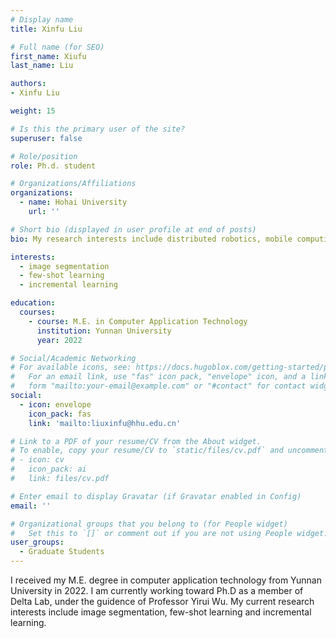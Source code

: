 ```yaml
---
# Display name
title: Xinfu Liu

# Full name (for SEO)
first_name: Xiufu
last_name: Liu

authors:
- Xinfu Liu

weight: 15

# Is this the primary user of the site?
superuser: false

# Role/position
role: Ph.d. student

# Organizations/Affiliations
organizations:
  - name: Hohai University
    url: ''

# Short bio (displayed in user profile at end of posts)
bio: My research interests include distributed robotics, mobile computing and programmable matter.

interests:
  - image segmentation
  - few-shot learning
  - incremental learning

education:
  courses:
    - course: M.E. in Computer Application Technology
      institution: Yunnan University
      year: 2022

# Social/Academic Networking
# For available icons, see: https://docs.hugoblox.com/getting-started/page-builder/#icons
#   For an email link, use "fas" icon pack, "envelope" icon, and a link in the
#   form "mailto:your-email@example.com" or "#contact" for contact widget.
social:
  - icon: envelope
    icon_pack: fas
    link: 'mailto:liuxinfu@hhu.edu.cn'

# Link to a PDF of your resume/CV from the About widget.
# To enable, copy your resume/CV to `static/files/cv.pdf` and uncomment the lines below.
# - icon: cv
#   icon_pack: ai
#   link: files/cv.pdf

# Enter email to display Gravatar (if Gravatar enabled in Config)
email: ''

# Organizational groups that you belong to (for People widget)
#   Set this to `[]` or comment out if you are not using People widget.
user_groups:
  - Graduate Students
---
```


I received my M.E. degree in computer application technology from Yunnan University in 2022. I am currently working toward Ph.D as a member of Delta Lab, under the guidence of Professor Yirui Wu. My current research interests include image segmentation, few-shot learning and incremental learning.